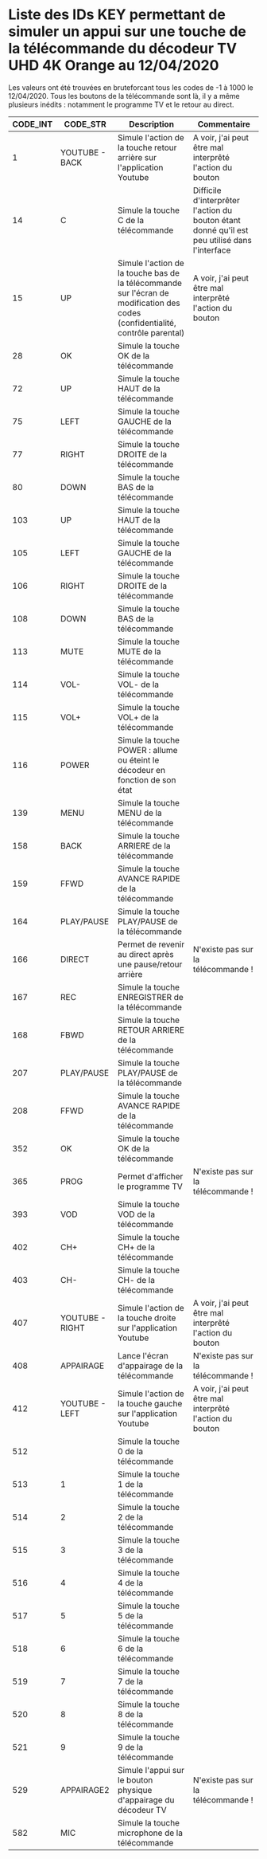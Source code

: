 # Liste des IDs KEY permettant de simuler un appui sur une touche de la télécommande du décodeur TV UHD 4K Orange au 12/04/2020

Les valeurs ont été trouvées en bruteforcant tous les codes de -1 à 1000 le 12/04/2020.
Tous les boutons de la télécommande sont là, il y a même plusieurs inédits : notamment le programme TV et le retour au direct.

CODE_INT | CODE_STR | Description | Commentaire
--- | --- | --- | ---
1 | YOUTUBE - BACK | Simule l'action de la touche retour arrière sur l'application Youtube | A voir, j'ai peut être mal interprêté l'action du bouton
14 | C | Simule la touche C de la télécommande | Difficile d'interprêter l'action du bouton étant donné qu'il est peu utilisé dans l'interface
15 | UP | Simule l'action de la touche bas de la télécommande sur l'écran de modification des codes (confidentialité, contrôle parental) | A voir, j'ai peut être mal interprêté l'action du bouton
28 | OK | Simule la touche OK de la télécommande | 
72 | UP | Simule la touche HAUT de la télécommande | 
75 | LEFT | Simule la touche GAUCHE de la télécommande | 
77 | RIGHT | Simule la touche DROITE de la télécommande | 
80 | DOWN | Simule la touche BAS de la télécommande | 
103 | UP | Simule la touche HAUT de la télécommande | 
105 | LEFT | Simule la touche GAUCHE de la télécommande | 
106 | RIGHT | Simule la touche DROITE de la télécommande | 
108 | DOWN | Simule la touche BAS de la télécommande | 
113 | MUTE | Simule la touche MUTE de la télécommande | 
114 | VOL- | Simule la touche VOL- de la télécommande | 
115 | VOL+ | Simule la touche VOL+ de la télécommande | 
116 | POWER | Simule la touche POWER : allume ou éteint le décodeur en fonction de son état | 
139 | MENU | Simule la touche MENU de la télécommande | 
158 | BACK | Simule la touche ARRIERE de la télécommande | 
159 | FFWD | Simule la touche AVANCE RAPIDE de la télécommande | 
164 | PLAY/PAUSE | Simule la touche PLAY/PAUSE de la télécommande | 
166 | DIRECT | Permet de revenir au direct après une pause/retour arrière | N'existe pas sur la télécommande !
167 | REC | Simule la touche ENREGISTRER de la télécommande | 
168 | FBWD | Simule la touche RETOUR ARRIERE de la télécommande | 
207 | PLAY/PAUSE | Simule la touche PLAY/PAUSE de la télécommande | 
208 | FFWD | Simule la touche AVANCE RAPIDE de la télécommande | 
352 | OK | Simule la touche OK de la télécommande | 
365 | PROG | Permet d'afficher le programme TV | N'existe pas sur la télécommande !
393 | VOD | Simule la touche VOD de la télécommande | 
402 | CH+ | Simule la touche CH+ de la télécommande | 
403 | CH- | Simule la touche CH- de la télécommande | 
407 | YOUTUBE - RIGHT | Simule l'action de la touche droite sur l'application Youtube | A voir, j'ai peut être mal interprêté l'action du bouton
408 | APPAIRAGE | Lance l'écran d'appairage de la télécommande | N'existe pas sur la télécommande !
412 | YOUTUBE - LEFT | Simule l'action de la touche gauche sur l'application Youtube | A voir, j'ai peut être mal interprêté l'action du bouton
512 |  | Simule la touche 0 de la télécommande | 
513 | 1 | Simule la touche 1 de la télécommande | 
514 | 2 | Simule la touche 2 de la télécommande | 
515 | 3 | Simule la touche 3 de la télécommande | 
516 | 4 | Simule la touche 4 de la télécommande | 
517 | 5 | Simule la touche 5 de la télécommande | 
518 | 6 | Simule la touche 6 de la télécommande | 
519 | 7 | Simule la touche 7 de la télécommande | 
520 | 8 | Simule la touche 8 de la télécommande | 
521 | 9 | Simule la touche 9 de la télécommande | 
529 | APPAIRAGE2 | Simule l'appui sur le bouton physique d'appairage du décodeur TV | N'existe pas sur la télécommande !
582 | MIC | Simule la touche microphone de la télécommande | 
